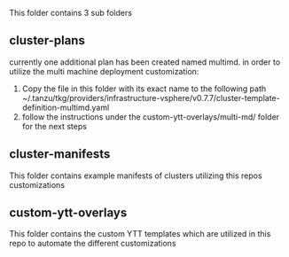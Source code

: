 This folder contains 3 sub folders

## cluster-plans
currently one additional plan has been created named multimd.
in order to utilize the multi machine deployment customization:
1. Copy the file in this folder with its exact name to the following path
~/.tanzu/tkg/providers/infrastructure-vsphere/v0.7.7/cluster-template-definition-multimd.yaml
2. follow the instructions under the custom-ytt-overlays/multi-md/ folder for the next steps

## cluster-manifests
This folder contains example manifests of clusters utilizing this repos customizations

## custom-ytt-overlays
This folder contains the custom YTT templates which are utilized in this repo to automate the different customizations
